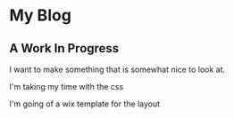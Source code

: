 <h1>My Blog</h1>
<h2>A Work In Progress</h2>
<p>I want to make something that is somewhat nice to look at.</p>
<p>I'm taking my time with the css</p>
<p>I'm going of a wix template for the layout</p>
